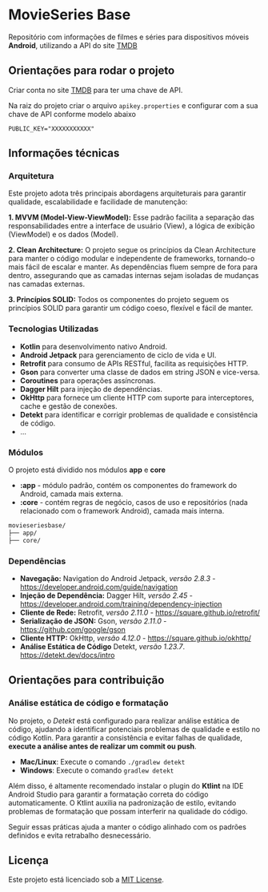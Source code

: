 # MovieSeries Base
Repositório com informações de filmes e séries para dispositivos móveis **Android**, utilizando a API do site [TMDB](https://www.themoviedb.org/settings/api)

## Orientações para rodar o projeto
Criar conta no site [TMDB](https://www.themoviedb.org/settings/api) para ter uma chave de API.

Na raiz do projeto criar o arquivo `apikey.properties` e configurar com a sua chave de API conforme modelo abaixo
```properties
PUBLIC_KEY="XXXXXXXXXXX"
```

## Informações técnicas

### Arquitetura
Este projeto adota três principais abordagens arquiteturais para garantir qualidade, escalabilidade e facilidade de manutenção:

**1. MVVM (Model-View-ViewModel):** Esse padrão facilita a separação das responsabilidades entre a interface de usuário (View), a lógica de exibição (ViewModel) e os dados (Model).

**2. Clean Architecture:** O projeto segue os princípios da Clean Architecture para manter o código modular e independente de frameworks, tornando-o mais fácil de escalar e manter. As dependências fluem sempre de fora para dentro, assegurando que as camadas internas sejam isoladas de mudanças nas camadas externas.

**3. Princípios SOLID:** Todos os componentes do projeto seguem os princípios SOLID para garantir um código coeso, flexível e fácil de manter.

### Tecnologias Utilizadas
- **Kotlin** para desenvolvimento nativo Android.
- **Android Jetpack** para gerenciamento de ciclo de vida e UI.
- **Retrofit** para consumo de APIs RESTful, facilita as requisições HTTP.
- **Gson** para converter uma classe de dados em string JSON e vice-versa.
- **Coroutines** para operações assíncronas.
- **Dagger Hilt** para injeção de dependências.
- **OkHttp** para fornece um cliente HTTP com suporte para interceptores, cache e gestão de conexões.
- **Detekt** para identificar e corrigir problemas de qualidade e consistência de código.
- ...

### Módulos
O projeto está dividido nos módulos **app** e **core**

- **:app** - módulo padrão, contém os componentes do framework do Android, camada mais externa.
- **:core** - contém regras de negócio, casos de uso e repositórios (nada relacionado com o framework Android), camada mais interna.

```css
movieseriesbase/
├── app/
├── core/
```

### Dependências
- **Navegação:** Navigation do Android Jetpack, *versão 2.8.3* - https://developer.android.com/guide/navigation
- **Injeção de Dependência:** Dagger Hilt, *versão 2.45* - https://developer.android.com/training/dependency-injection
- **Cliente de Rede:** Retrofit, *versão 2.11.0* - https://square.github.io/retrofit/
- **Serialização de JSON:** Gson, *versão 2.11.0* - https://github.com/google/gson
- **Cliente HTTP:** OkHttp, *versão 4.12.0* - https://square.github.io/okhttp/
- **Análise Estática de Código** Detekt, *versão 1.23.7*. https://detekt.dev/docs/intro


## Orientações para contribuição

### Análise estática de código e formatação

No projeto, o *Detekt* está configurado para realizar análise estática de código, ajudando a identificar potenciais problemas de qualidade e estilo no código Kotlin. Para garantir a consistência e evitar falhas de qualidade, **execute a análise antes de realizar um commit ou push**.

- **Mac/Linux**: Execute o comando `./gradlew detekt`
- **Windows**: Execute o comando `gradlew detekt`

Além disso, é altamente recomendado instalar o plugin do **Ktlint** na IDE Android Studio para garantir a formatação correta do código automaticamente. O Ktlint auxilia na padronização de estilo, evitando problemas de formatação que possam interferir na qualidade do código.

Seguir essas práticas ajuda a manter o código alinhado com os padrões definidos e evita retrabalho desnecessário.




## Licença
Este projeto está licenciado sob a [MIT License](LICENSE).
